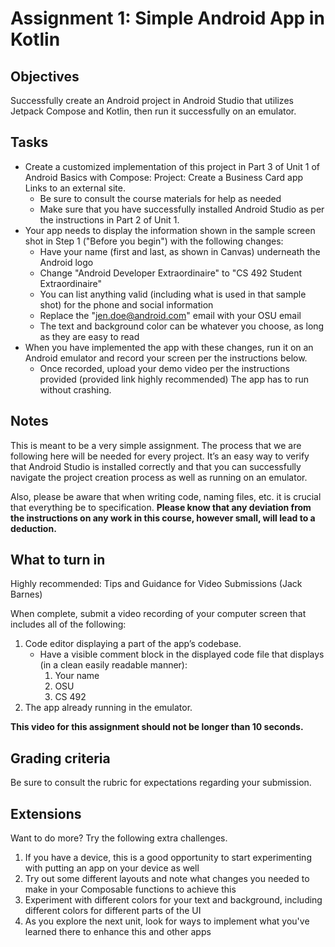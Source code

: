 # Assignment 1: Simple Android App in Kotlin  
## Objectives
Successfully create an Android project in Android Studio that utilizes Jetpack Compose and Kotlin, then run it successfully on an emulator.

## Tasks
- Create a customized implementation of this project in Part 3 of Unit 1 of Android Basics with Compose: Project: Create a Business Card app Links to an external site.
    - Be sure to consult the course materials for help as needed
    - Make sure that you have successfully installed Android Studio as per the instructions in Part 2 of Unit 1.
- Your app needs to display the information shown in the sample screen shot in Step 1 ("Before you begin") with the following changes:
    - Have your name (first and last, as shown in Canvas) underneath the Android logo
    - Change "Android Developer Extraordinaire" to "CS 492 Student Extraordinaire"
    - You can list anything valid (including what is used in that sample shot) for the phone and social information
    - Replace the "jen.doe@android.com" email with your OSU email
    - The text and background color can be whatever you choose, as long as they are easy to read
- When you have implemented the app with these changes, run it on an Android emulator and record your screen per the instructions below.
    - Once recorded, upload your demo video per the instructions provided (provided link highly recommended)
The app has to run without crashing.

## Notes
This is meant to be a very simple assignment.  The process that we are following here will be needed for every project.  It’s an easy way to verify that Android Studio is installed correctly and that you can successfully navigate the project creation process as well as running on an emulator.

Also, please be aware that when writing code, naming files, etc. it is crucial that everything be to specification. **Please know that any deviation from the instructions on any work in this course, however small, will lead to a deduction.**

## What to turn in
Highly recommended:  Tips and Guidance for Video Submissions (Jack Barnes)

When complete, submit a video recording of your computer screen that includes all of the following:

1. Code editor displaying a part of the app’s codebase. 
    - Have a visible comment block in the displayed code file that displays (in a clean easily readable manner):
        1. Your name
        2. OSU
        3. CS 492
2. The app already running in the emulator.

**This video for this assignment should not be longer than 10 seconds.**

## Grading criteria
Be sure to consult the rubric for expectations regarding your submission.

## Extensions
Want to do more? Try the following extra challenges.
1. If you have a device, this is a good opportunity to start experimenting with putting an app on your device as well
2. Try out some different layouts and note what changes you needed to make in your Composable functions to achieve this
3. Experiment with different colors for your text and background, including different colors for different parts of the UI
4. As you explore the next unit, look for ways to implement what you've learned there to enhance this and other apps
